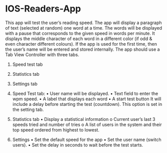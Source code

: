 # IOS-Readers-App
This app will test the user’s reading speed. The app will display a paragraph of text (selected at random) one word at a time. The words will be displayed with a pause that corresponds to the given speed in words per minute. It displays the middle character of each word in a different color (if odd & even character different colours). If the app is used for the first time, then the user’s name will be entered and stored internally. The app should use a Tab View Controller with three tabs.

1.	Speed test tab
2.	Statistics tab
3.	Settings tab

1.	Speed Test tab:
•	User name will be displayed.
•	Text field to enter the wpm speed.
•	A label that displays each word
•	A start test button
It will include a delay before starting the test (countdown). This option is set in the setting tab. 

2.	Statistics tab
•	Display a statistical information
o	Current user’s last 3 speeds tried and number of tries
o	A list of users in the system and their top speed ordered from highest to lowest.

3.	Settings
•	Set the default speed for the app
•	Set the user name (switch users).
•	Set the delay in seconds to wait before the test starts.
